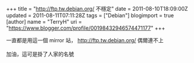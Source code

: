 +++
title = "http://ftp.tw.debian.org/ 不穩定"
date = 2011-08-10T18:09:00Z
updated = 2011-08-11T07:11:28Z
tags = ["Debian"]
blogimport = true 
[author]
	name = "TerryH"
	uri = "https://www.blogger.com/profile/00198432946574471177"
+++

一直都是用這一個 mirror 站， <a href="http://ftp.tw.debian.org/">http://ftp.tw.debian.org/</a> 偶爾連不上<br /><br />加油，這可是掛了人家的名號
